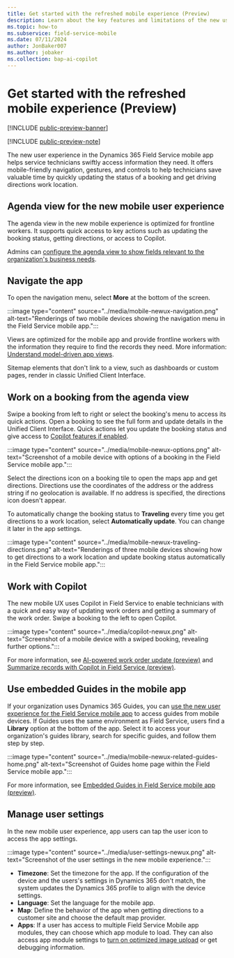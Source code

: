 ```yaml
---
title: Get started with the refreshed mobile experience (Preview)
description: Learn about the key features and limitations of the new user experience for the Dynamics 365 Field Service mobile app.
ms.topic: how-to
ms.subservice: field-service-mobile
ms.date: 07/11/2024
author: JonBaker007
ms.author: jobaker
ms.collection: bap-ai-copilot 
---
```


# Get started with the refreshed mobile experience (Preview)

[!INCLUDE [public-preview-banner](../../includes/public-preview-banner.md)]

[!INCLUDE [public-preview-note](../../includes/public-preview-note.md)]

The new user experience in the Dynamics 365 Field Service mobile app helps service technicians swiftly access information they need. It offers mobile-friendly navigation, gestures, and controls to help technicians save valuable time by quickly updating the status of a booking and get driving directions work location.

## Agenda view for the new mobile user experience

The agenda view in the new mobile experience is optimized for frontline workers. It supports quick access to key actions such as updating the booking status, getting directions, or access to Copilot.

Admins can [configure the agenda view to show fields relevant to the organization's business needs](customize-booking-calendar.md#new-mobile-uxtabvnext).

## Navigate the app

To open the navigation menu, select **More** at the bottom of the screen.

:::image type="content" source="../media/mobile-newux-navigation.png" alt-text="Renderings of two mobile devices showing the navigation menu in the Field Service mobile app.":::

Views are optimized for the mobile app and provide frontline workers with the information they require to find the records they need. More information: [Understand model-driven app views](/power-apps/maker/model-driven-apps/create-edit-views).

Sitemap elements that don't link to a view, such as dashboards or custom pages, render in classic Unified Client Interface.

## Work on a booking from the agenda view

Swipe a booking from left to right or select the booking's menu to access its quick actions. Open a booking to see the full form and update details in the Unified Client Interface. Quick actions let you update the booking status and give access to [Copilot features if enabled](set-up-field-service-mobile.md#turn-on-features-for-the-refreshed-experience).

:::image type="content" source="../media/mobile-newux-options.png" alt-text="Screenshot of a mobile device with options of a booking in the Field Service mobile app.":::

Select the directions icon on a booking tile to open the maps app and get directions. Directions use the coordinates of the address or the address string if no geolocation is available. If no address is specified, the directions icon doesn't appear.

To automatically change the booking status to **Traveling** every time you get directions to a work location, select **Automatically update**. You can change it later in the app settings.

:::image type="content" source="../media/mobile-newux-traveling-directions.png" alt-text="Renderings of three mobile devices showing how to get directions to a work location and update booking status automatically in the Field Service mobile app.":::

## Work with Copilot

The new mobile UX uses Copilot in Field Service to enable technicians with a quick and easy way of updating work orders and getting a summary of the work order. Swipe a booking to the left to open Copilot.

:::image type="content" source="../media/copilot-newux.png" alt-text="Screenshot of a mobile device with a swiped booking, revealing further options.":::

For more information, see [AI-powered work order update (preview)](../work-order-update.md) and [Summarize records with Copilot in Field Service (preview)](../work-order-recap.md).

## Use embedded Guides in the mobile app

If your organization uses Dynamics 365 Guides, you can [use the new user experience for the Field Service mobile app](set-up-field-service-mobile.md) to access guides from mobile devices. If Guides uses the same environment as Field Service, users find a **Library** option at the bottom of the app. Select it to access your organization's guides library, search for specific guides, and follow them step by step.

:::image type="content" source="../media/mobile-newux-related-guides-home.png" alt-text="Screenshot of Guides home page within the Field Service mobile app.":::

For more information, see [Embedded Guides in Field Service mobile app (preview)](/dynamics365/mixed-reality/guides/admin-connect-field-service-mobile).

## Manage user settings

In the new mobile user experience, app users can tap the user icon to access the app settings.

:::image type="content" source="../media/user-settings-newux.png" alt-text="Screenshot of the user settings in the new mobile experience.":::

- **Timezone**: Set the timezone for the app. If the configuration of the device and the users's settings in Dynamics 365 don't match, the system updates the Dynamics 365 profile to align with the device settings.
- **Language**: Set the language for the mobile app.
- **Map**: Define the behavior of the app when getting directions to a customer site and choose the default map provider.
- **Apps**: If a user has access to multiple Field Service Mobile app modules, they can choose which app module to load. They can also access app module settings to [turn on optimized image upload](optimize-image-size.md) or get debugging information.
